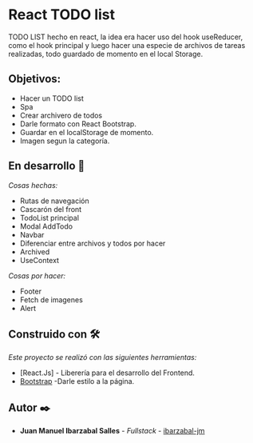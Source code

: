 # React TODO list
 TODO LIST hecho en react, la idea era hacer uso del hook useReducer, como el hook principal y luego hacer una especie de archivos de tareas realizadas, todo guardado de momento en el local Storage.


## Objetivos:

* Hacer un TODO list
* Spa
* Crear archivero de todos
* Darle formato con React Bootstrap.
* Guardar en el localStorage de momento.
* Imagen segun la categoría.



## En desarrollo 🚀

_Cosas hechas:_
* Rutas de navegación
* Cascarón del front
* TodoList principal
* Modal AddTodo
* Navbar
* Diferenciar entre archivos y todos por hacer
* Archived
* UseContext


_Cosas por hacer:_
* Footer
* Fetch de imagenes
* Alert


## Construido con 🛠️

_Este proyecto se realizó con las siguientes herramientas:_

* [React.Js] - Liberería para el desarrollo del Frontend.
* [Bootstrap](https://react-bootstrap.github.io/) -Darle estilo a la página.


## Autor ✒️

* **Juan Manuel Ibarzabal Salles** - *Fullstack* - [ibarzabal-jm](https://github.com/ibarzabal-jm)
